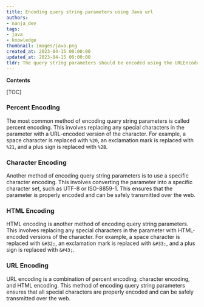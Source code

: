 ```yaml
---
title: Encoding query string parameters using Java url
authors:
- nanja_dev
tags:
- java
- knowledge
thumbnail: images/java.png
created_at: 2023-04-15 00:00:00
updated_at: 2023-04-15 00:00:00
tldr: The query string parameters should be encoded using the URLEncoder.encode() method.
---
```


**Contents**

[TOC]

### Percent Encoding

The most common method of encoding query string parameters is called percent encoding. This involves replacing any special characters in the parameter with a URL-encoded version of the character. For example, a space character is replaced with `%20`, an exclamation mark is replaced with `%21`, and a plus sign is replaced with `%2B`.

### Character Encoding

Another method of encoding query string parameters is to use a specific character encoding. This involves converting the parameter into a specific character set, such as UTF-8 or ISO-8859-1. This ensures that the parameter is properly encoded and can be safely transmitted over the web.

### HTML Encoding

HTML encoding is another method of encoding query string parameters. This involves replacing any special characters in the parameter with HTML-encoded versions of the character. For example, a space character is replaced with `&#32;`, an exclamation mark is replaced with `&#33;`, and a plus sign is replaced with `&#43;`.

### URL Encoding

URL encoding is a combination of percent encoding, character encoding, and HTML encoding. This method of encoding query string parameters ensures that all special characters are properly encoded and can be safely transmitted over the web.

